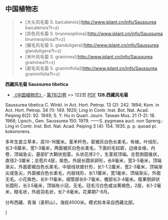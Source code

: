 

## 中国植物志

> * [大头风毛菊  S.  baicalensis](http://www.iplant.cn/info/Saussurea baicalensis?t=z)
> * [异色风毛菊  S.  brunneopilosa](http://www.iplant.cn/info/Saussurea brunneopilosa?t=z)
> * [腺毛风毛菊  S.  glanduligera](http://www.iplant.cn/info/Saussurea glanduligera?t=z)
> * [禾叶风毛菊  S.  graminea](http://www.iplant.cn/info/Saussurea graminea?t=z)
> * [密毛风毛菊  S.  graminifolia](http://www.iplant.cn/info/Saussurea graminifolia?t=z)


**西藏风毛菊 Saussurea tibetica**

* [《中国植物志》](http://www.iplant.cn/frps)- [第78(2)卷](http://www.iplant.cn/frps/vol/78(2)) >> 122页 [PDF](http://www.iplant.cn/frps/pdf/78(2)/122.PDF)
**128.西藏风毛菊**

Saussurea tibetica C. Winkl. in Act. Hort. Petrop. 13 (2): 242. 1894; Kom. in Act. Hort. Petrop. 34 (1): 149. 1920; Ling in Contr. Inst. Bot. Nat. Acad. Peiping 6(2): 92. 1949; S. Y. Hu in Quart. Journ. Taiwan Mus. 21 (1-2): 18. 1968; Lipsch., Gen. Saussurea 150. 1979. ——S. pygmaea auct. non Spreng.: Ling in Contr. Inst. Bot. Nat. Acad. Peiping 3 (4): 154. 1935. p. p. quoad pl. kokonorens.

多年生直立草本，高10-16厘米。茎禾杆色，密被灰白色长柔毛，有棱。叶线形，长3-8厘米，宽1-3毫米，两面被灰白色长柔毛，下面的毛较密，边缘全缘，内卷，顶端急尖，基部扩大鞘状抱茎。头状花序2个，生茎枝顶端。总苞倒圆锥状，直径2-3厘米；总苞片4层，紫色，外层长圆状卵形，长8毫米，宽3-5毫米，顶端渐尖，外面密被白色长柔毛，中层线状披针形，长1-1.2厘米，宽2-3毫米，顶端渐尖或急尖，外面被白色长柔毛，内层线形，长1.1厘米，宽1毫米，顶端渐尖，外面无毛。小花紫色，长9-11毫米，细管部长6-7毫米，檐部长3-4毫米。瘦果倒卵状长圆形，长3.5毫米，顶端有小冠，无毛。冠毛污白色或淡黄褐色，2层，长1-2毫米，糙毛状，外层羽毛状，长7-8毫米。花果期7-8月。

分布西藏、青海（麦积山）。海拔4500米。模式标本采自西藏北部。



}